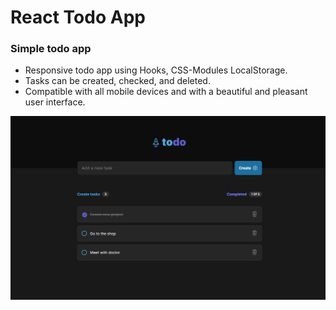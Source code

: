 # React Todo App

### Simple todo app

- Responsive todo app using Hooks, CSS-Modules LocalStorage.
- Tasks can be created, checked, and deleted.
- Compatible with all mobile devices and with a beautiful and pleasant user interface.


![preview img](/preview.png)